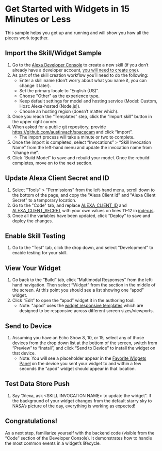 # Get Started with Widgets in 15 Minutes or Less
This sample helps you get up and running and will show you how all the pieces work together. 
## Import the Skill/Widget Sample
1. Go to the [Alexa Developer Console](https://developer.amazon.com/alexa/console/ask/create-new-skill) to create a new skill (if you don’t already have a developer account, [you will need to create one](https://developer.amazon.com/en-US/docs/alexa/ask-overviews/create-developer-account.html)).
2. As part of the skill creation workflow you’ll need to do the following:
    - Enter a skill name (don’t worry about what you name it, you can change it later).
    - Set the primary locale to “English (US)”.
    - Choose "Other" as the experience type.
    - Keep default settings for model and hosting service (Model: Custom, Host: Alexa-hosted (Node.js)).
    - Choose an hosting region (doesn’t matter which).
3. Once you reach the “Templates” step, click the “Import skill” button in the upper right corner.
4. When asked for a public git repository, provide https://github.com/austinvach/spacecam and click “Import”.
    - The import process will take a minute or two to complete.
5. Once the import is completed, select “Invocations” > “Skill Invocation Name” from the left-hand menu and update the invocation name from “change me”.
6. Click “Build Model” to save and rebuild your model. Once the rebuild completes, move on to the next section.

## Update Alexa Client Secret and ID

1. Select "Tools" > "Permissions" from the left-hand menu, scroll down to the bottom of the page, and copy the "Alexa Client Id" and "Alexa Client Secret" to a temporary location.
2. Go to the "Code" tab, and replace [ALEXA_CLIENT_ID](/lambda/index.js#L12) and [ALEXA_CLIENT_SECRET](/lambda/index.js#L13) with your own values on lines 11-12 in [index.js](/lambda/index.js#L11-L12).
3. Once all the variables have been updated, click “Deploy” to save and deploy the changes.

## Enable Skill Testing

1. Go to the “Test” tab, click the drop down, and select “Development” to enable testing for your skill.

## View Your Widget

1. Go back to the “Build” tab, click “Multimodal Responses” from the left-hand navigation. Then select “Widget” from the section in the middle of the screen. At this point you should see a list showing one “apod” widget.
2. Click “Edit” to open the “apod” widget it in the authoring tool.
    - Note: "apod” uses the [widget responsive templates](https://developer.amazon.com/en-US/docs/alexa/alexa-presentation-language/responsive-templates.html) which are designed to be responsive across different screen sizes/viewports.

## Send to Device

1. Assuming you have an Echo Show 8, 10, or 15, select any of those devices from the drop down list at the bottom of the screen, switch from “Preview” to “Install”, and click “Send to Device” to install the widget on that device.
    - Note: You will see a placeholder appear in the [Favorite Widgets Panel](https://us.amazon.com/gp/help/customer/display.html?nodeId=GGVNRBH8CKP9PRC2) on the device you sent your widget to and within a few seconds the “apod” widget should appear in that location.
    
## Test Data Store Push
1. Say “Alexa, ask \<SKILL INVOCATION NAME\> to update the widget”. If the background of your widget changes from the default starry sky to [NASA’s picture of the day](https://apod.nasa.gov/apod/), everything is working as expected!

## Congratulations!

As a next step, familiarize yourself with the backend code (visible from the “Code” section of the Developer Console). It demonstrates how to handle the most common events in a widget’s lifecycle.
